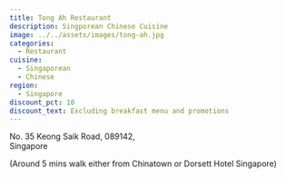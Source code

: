 ```yaml
---
title: Tong Ah Restaurant
description: Singporean Chinese Cuisine
image: ../../assets/images/tong-ah.jpg
categories:
  - Restaurant
cuisine:
  - Singaporean
  - Chinese
region:
  - Singapore
discount_pct: 10
discount_text: Excluding breakfast menu and promotions
---
```


No. 35 Keong Saik Road, 089142, \
Singapore

(Around 5 mins walk either from Chinatown or Dorsett Hotel Singapore)

